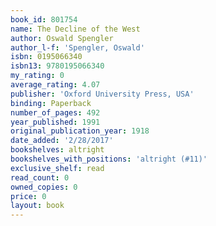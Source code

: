 ```yaml
---
book_id: 801754
name: The Decline of the West
author: Oswald Spengler
author_l-f: 'Spengler, Oswald'
isbn: 0195066340
isbn13: 9780195066340
my_rating: 0
average_rating: 4.07
publisher: 'Oxford University Press, USA'
binding: Paperback
number_of_pages: 492
year_published: 1991
original_publication_year: 1918
date_added: '2/28/2017'
bookshelves: altright
bookshelves_with_positions: 'altright (#11)'
exclusive_shelf: read
read_count: 0
owned_copies: 0
price: 0
layout: book
---
```

